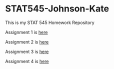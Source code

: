 # STAT545-Johnson-Kate

This is my STAT 545 Homework Repository

Assignment 1 is [here](https://github.com/KateJohnson/STAT545-hw-Johnson-Kate/tree/master/hw01_GitHub_test_drive)

Assignment 2 is [here](https://github.com/KateJohnson/STAT545-hw-Johnson-Kate/blob/master/hw02-Dplyr/Gapminder_exploration.md)

Assignment 3 is [here](https://github.com/KateJohnson/STAT545-hw-Johnson-Kate/blob/master/hw03/Gapminder_exploration_cont.md)

Assignment 4 is [here](https://github.com/KateJohnson/STAT545-hw-Johnson-Kate/blob/master/hw04/Gapminder_merges_joins.md)
